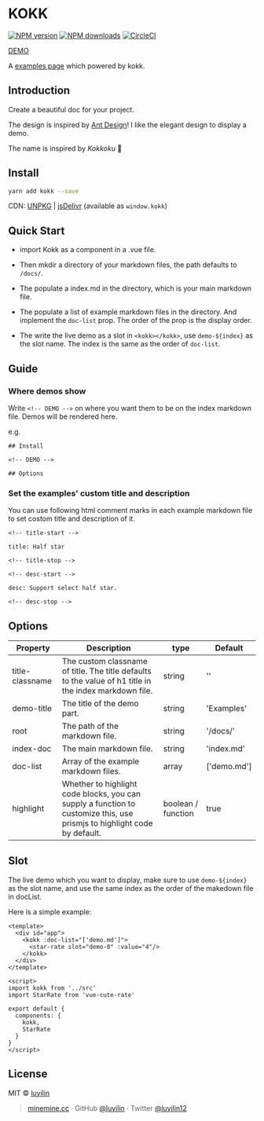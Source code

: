 # KOKK

[![NPM version](https://img.shields.io/npm/v/kokk.svg?style=flat)](https://npmjs.com/package/kokk) [![NPM downloads](https://img.shields.io/npm/dm/kokk.svg?style=flat)](https://npmjs.com/package/kokk) [![CircleCI](https://circleci.com/gh/luyilin/kokk/tree/master.svg?style=shield)](https://circleci.com/gh/luyilin/kokk/tree/master)

[DEMO](https://kokk.netlify.com/example/dist/)

A [examples page](https://vue-cute-rate.netlify.com/example/dist/) which powered by kokk.

## Introduction

Create a beautiful doc for your project.

The design is inspired by [Ant Design](https://ant.design/)! I like the elegant design to display a demo.

The name is inspired by *Kokkoku* 💃

## Install

```bash
yarn add kokk --save
```

CDN: [UNPKG](https://unpkg.com/kokk/) | [jsDelivr](https://cdn.jsdelivr.net/npm/kokk/) (available as `window.kokk`)

## Quick Start

* import Kokk as a component in a .vue file.

* Then mkdir a directory of your markdown files, the path defaults to `/docs/`.

* The populate a index.md in the directory, which is your main markdown file. 

* The populate a list of example markdown files in the directory. And implement the `doc-list` prop. The order of the prop is the display order.

* The write the live demo as a slot in `<kokk></kokk>`, use `demo-${index}` as the slot name. The index is the same as the order of `doc-list`.

## Guide

### Where demos show

Write `<!-- DEMO -->` on where you want them to be on the index markdown file. Demos will be rendered here.

e.g.
```
## Install

<!-- DEMO -->

## Options

```

### Set the examples' custom title and description

You can use following html comment marks in each example markdown file to set costom title and description of it.

```
<!-- title-start -->

title: Half star

<!-- title-stop -->

<!-- desc-start -->

desc: Support select half star.

<!-- desc-stop -->
```

## Options

| Property | Description | type | Default |
| -------- | ----------- | ---- | ------- |
| title-classname | The custom classname of title. The title defaults to the value of h1 title in the index markdown file. | string | '' |
| demo-title | The title of the demo part. | string | 'Examples' |
| root | The path of the markdown file. | string | '/docs/' |
| index-doc | The main markdown file. | string | 'index.md' |
| doc-list | Array of the example markdown files. | array | ['demo.md'] |
| highlight | Whether to highlight code blocks, you can supply a function to customize this, use prismjs to highlight code by default. | boolean / function | true |

## Slot

The live demo which you want to display, make sure to use `demo-${index}` as the slot name, and use the same index as the order of the makedown file in docList.

Here is a simple example:

```vue
<template>
  <div id="app">
    <kokk :doc-list="['demo.md']">
      <star-rate slot="demo-0" :value="4"/>
    </kokk>
  </div>
</template>

<script>
import kokk from '../src'
import StarRate from 'vue-cute-rate'

export default {
  components: {
    kokk,
    StarRate
  }
}
</script>
```

## License

MIT &copy; [luyilin](https://github.com/luyilin)

> [minemine.cc](https://minemine.cc) · GitHub [@luyilin](https://github.com/luyilin) · Twitter [@luyilin12](https://twitter.com/luyilin12)
